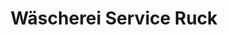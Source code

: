 ---
title: "Wäscherei Service Ruck"
url: /freiburg-im-breisgau/waescherei-service-ruck/
shop: Wäscherei
---